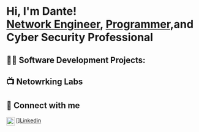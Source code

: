 <h1>Hi, I'm Dante! <br/><a href="https://github.com/d0ntay">Network Engineer</a>, <a href="https://www.linkedin.com/in/dantecicciarelli/">Programmer</a>,<a>and Cyber Security Professional</a>

<h2>👨‍💻 Software Development Projects:</h2>


<h2>📺 Netowrking Labs</h2>

<h2>📱 Connect with me</h2>
[<img align="left" alt="dante | LinkedIn" width="22px" src="https://cdn.jsdelivr.net/npm/simple-icons@v3/icons/linkedin.svg" />]<a href="https://www.linkedin.com/in/dantecicciarelli/">Linkedin</a>
